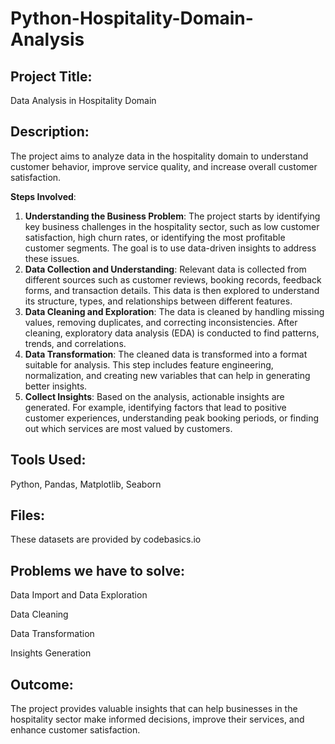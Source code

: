 # Python-Hospitality-Domain-Analysis
## **Project Title:**

Data Analysis in Hospitality Domain

## **Description:**

The project aims to analyze data in the hospitality domain to understand customer behavior, improve service quality, and increase overall customer satisfaction.

**Steps Involved**:

1. **Understanding the Business Problem**: The project starts by identifying key business challenges in the hospitality sector, such as low customer satisfaction, high churn rates, or identifying the most profitable customer segments. The goal is to use data-driven insights to address these issues.
2. **Data Collection and Understanding**: Relevant data is collected from different sources such as customer reviews, booking records, feedback forms, and transaction details. This data is then explored to understand its structure, types, and relationships between different features.
3. **Data Cleaning and Exploration**: The data is cleaned by handling missing values, removing duplicates, and correcting inconsistencies. After cleaning, exploratory data analysis (EDA) is conducted to find patterns, trends, and correlations.
4. **Data Transformation**: The cleaned data is transformed into a format suitable for analysis. This step includes feature engineering, normalization, and creating new variables that can help in generating better insights.
5. **Collect Insights**: Based on the analysis, actionable insights are generated. For example, identifying factors that lead to positive customer experiences, understanding peak booking periods, or finding out which services are most valued by customers.

## **Tools Used:**

Python, Pandas, Matplotlib, Seaborn

## Files:

These datasets are provided by codebasics.io

## Problems we have to solve:
Data Import and Data Exploration

Data Cleaning

Data Transformation

Insights Generation

## **Outcome:**

The project provides valuable insights that can help businesses in the hospitality sector make informed decisions, improve their services, and enhance customer satisfaction.
